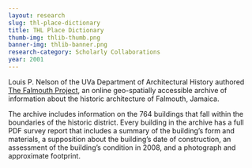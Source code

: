 ```yaml
---
layout: research
slug: thl-place-dictionary
title: THL Place Dictionary
thumb-img: thlib-thumb.png
banner-img: thlib-banner.png
research-category: Scholarly Collaborations
year: 2001
---
```


Louis P. Nelson of the UVa Department of Architectural History authored [The Falmouth Project](http://falmouth.lib.virginia.edu/), an online geo-spatially accessible archive of information about the historic architecture of Falmouth, Jamaica.

The archive includes information on the 764 buildings that fall within the boundaries of the historic district. Every building in the archive has a full PDF survey report that includes a summary of the building’s form and materials, a supposition about the building’s date of construction, an assessment of the building’s condition in 2008, and a photograph and approximate footprint.
